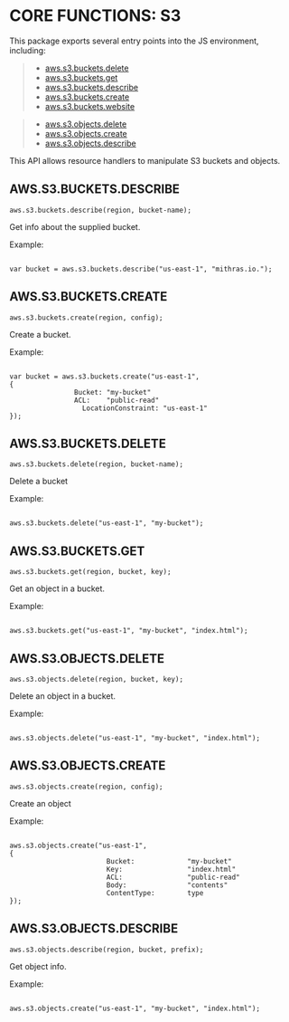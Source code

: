  


 # CORE FUNCTIONS: S3


 

 This package exports several entry points into the JS environment,
 including:

 > * [aws.s3.buckets.delete](#delete)
 > * [aws.s3.buckets.get](#get)
 > * [aws.s3.buckets.describe](#describe)
 > * [aws.s3.buckets.create](#create)
 > * [aws.s3.buckets.website](#website)

 > * [aws.s3.objects.delete](#Odelete)
 > * [aws.s3.objects.create](#Ocreate)
 > * [aws.s3.objects.describe](#Odescribe)

 This API allows resource handlers to manipulate S3 buckets and objects.

 ## AWS.S3.BUCKETS.DESCRIBE
 <a name="describe"></a>
 `aws.s3.buckets.describe(region, bucket-name);`

 Get info about the supplied bucket.

 Example:

 ```

 var bucket = aws.s3.buckets.describe("us-east-1", "mithras.io.");

 ```

 ## AWS.S3.BUCKETS.CREATE
 <a name="create"></a>
 `aws.s3.buckets.create(region, config);`

 Create a bucket.

 Example:

 ```

 var bucket = aws.s3.buckets.create("us-east-1",
 {
                 Bucket: "my-bucket"
                 ACL:    "public-read"
       		       LocationConstraint: "us-east-1"
 });

 ```

 ## AWS.S3.BUCKETS.DELETE
 <a name="delete"></a>
 `aws.s3.buckets.delete(region, bucket-name);`

 Delete a bucket

 Example:

 ```

 aws.s3.buckets.delete("us-east-1", "my-bucket");

 ```

 ## AWS.S3.BUCKETS.GET
 <a name="get"></a>
 `aws.s3.buckets.get(region, bucket, key);`

 Get an object in a bucket.

 Example:

 ```

 aws.s3.buckets.get("us-east-1", "my-bucket", "index.html");

 ```

 ## AWS.S3.OBJECTS.DELETE
 <a name="Odelete"></a>
 `aws.s3.objects.delete(region, bucket, key);`

 Delete an object in a bucket.

 Example:

 ```

 aws.s3.objects.delete("us-east-1", "my-bucket", "index.html");

 ```

 ## AWS.S3.OBJECTS.CREATE
 <a name="Ocreate"></a>
 `aws.s3.objects.create(region, config);`

 Create an object

 Example:

 ```

 aws.s3.objects.create("us-east-1",
 {
                         Bucket:             "my-bucket"
                         Key:                "index.html"
                         ACL:                "public-read"
                         Body:               "contents"
                         ContentType:        type
 });

 ```

 ## AWS.S3.OBJECTS.DESCRIBE
 <a name="Odescribe"></a>
 `aws.s3.objects.describe(region, bucket, prefix);`

 Get object info.

 Example:

 ```

 aws.s3.objects.create("us-east-1", "my-bucket", "index.html");

 ```


